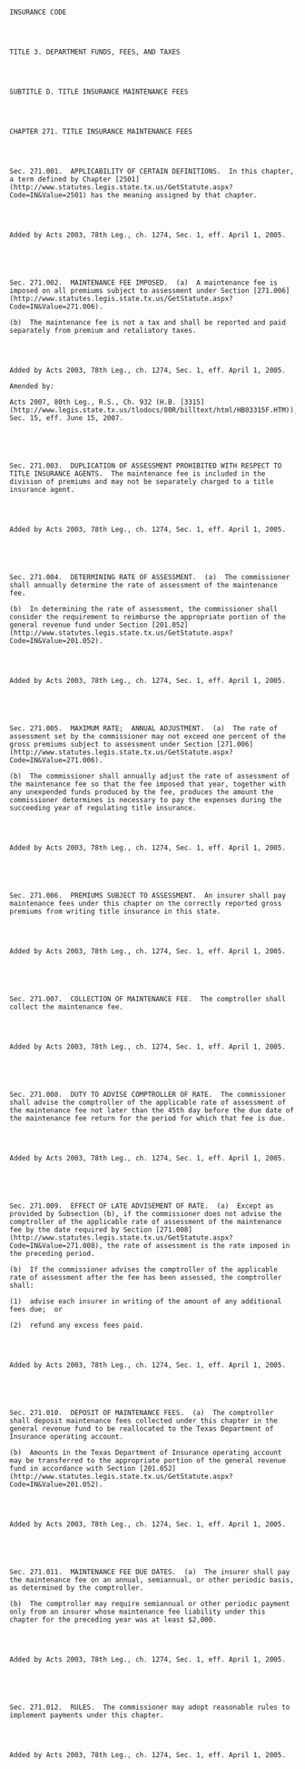﻿
    
    
    	
    					
    
    
    INSURANCE CODE
    
      
    
    
    TITLE 3. DEPARTMENT FUNDS, FEES, AND TAXES
    
      
    
    
    SUBTITLE D. TITLE INSURANCE MAINTENANCE FEES
    
      
    
    
    CHAPTER 271. TITLE INSURANCE MAINTENANCE FEES
    
      
    
    
    Sec. 271.001.  APPLICABILITY OF CERTAIN DEFINITIONS.  In this chapter, a term defined by Chapter [2501](http://www.statutes.legis.state.tx.us/GetStatute.aspx?Code=IN&Value=2501) has the meaning assigned by that chapter.
    
    
    
    
    Added by Acts 2003, 78th Leg., ch. 1274, Sec. 1, eff. April 1, 2005.
    
    
    
    
    
    Sec. 271.002.  MAINTENANCE FEE IMPOSED.  (a)  A maintenance fee is imposed on all premiums subject to assessment under Section [271.006](http://www.statutes.legis.state.tx.us/GetStatute.aspx?Code=IN&Value=271.006).
    
    (b)  The maintenance fee is not a tax and shall be reported and paid separately from premium and retaliatory taxes.
    
    
    
    
    Added by Acts 2003, 78th Leg., ch. 1274, Sec. 1, eff. April 1, 2005.
    
    Amended by: 
    
    Acts 2007, 80th Leg., R.S., Ch. 932 (H.B. [3315](http://www.legis.state.tx.us/tlodocs/80R/billtext/html/HB03315F.HTM)), Sec. 15, eff. June 15, 2007.
    
    
    
    
    
    Sec. 271.003.  DUPLICATION OF ASSESSMENT PROHIBITED WITH RESPECT TO TITLE INSURANCE AGENTS.  The maintenance fee is included in the division of premiums and may not be separately charged to a title insurance agent.
    
    
    
    
    Added by Acts 2003, 78th Leg., ch. 1274, Sec. 1, eff. April 1, 2005.
    
    
    
    
    
    Sec. 271.004.  DETERMINING RATE OF ASSESSMENT.  (a)  The commissioner shall annually determine the rate of assessment of the maintenance fee.
    
    (b)  In determining the rate of assessment, the commissioner shall consider the requirement to reimburse the appropriate portion of the general revenue fund under Section [201.052](http://www.statutes.legis.state.tx.us/GetStatute.aspx?Code=IN&Value=201.052).
    
    
    
    
    Added by Acts 2003, 78th Leg., ch. 1274, Sec. 1, eff. April 1, 2005.
    
    
    
    
    
    Sec. 271.005.  MAXIMUM RATE;  ANNUAL ADJUSTMENT.  (a)  The rate of assessment set by the commissioner may not exceed one percent of the gross premiums subject to assessment under Section [271.006](http://www.statutes.legis.state.tx.us/GetStatute.aspx?Code=IN&Value=271.006).
    
    (b)  The commissioner shall annually adjust the rate of assessment of the maintenance fee so that the fee imposed that year, together with any unexpended funds produced by the fee, produces the amount the commissioner determines is necessary to pay the expenses during the succeeding year of regulating title insurance.
    
    
    
    
    Added by Acts 2003, 78th Leg., ch. 1274, Sec. 1, eff. April 1, 2005.
    
    
    
    
    
    Sec. 271.006.  PREMIUMS SUBJECT TO ASSESSMENT.  An insurer shall pay maintenance fees under this chapter on the correctly reported gross premiums from writing title insurance in this state.
    
    
    
    
    Added by Acts 2003, 78th Leg., ch. 1274, Sec. 1, eff. April 1, 2005.
    
    
    
    
    
    Sec. 271.007.  COLLECTION OF MAINTENANCE FEE.  The comptroller shall collect the maintenance fee.
    
    
    
    
    Added by Acts 2003, 78th Leg., ch. 1274, Sec. 1, eff. April 1, 2005.
    
    
    
    
    
    Sec. 271.008.  DUTY TO ADVISE COMPTROLLER OF RATE.  The commissioner shall advise the comptroller of the applicable rate of assessment of the maintenance fee not later than the 45th day before the due date of the maintenance fee return for the period for which that fee is due.
    
    
    
    
    Added by Acts 2003, 78th Leg., ch. 1274, Sec. 1, eff. April 1, 2005.
    
    
    
    
    
    Sec. 271.009.  EFFECT OF LATE ADVISEMENT OF RATE.  (a)  Except as provided by Subsection (b), if the commissioner does not advise the comptroller of the applicable rate of assessment of the maintenance fee by the date required by Section [271.008](http://www.statutes.legis.state.tx.us/GetStatute.aspx?Code=IN&Value=271.008), the rate of assessment is the rate imposed in the preceding period.
    
    (b)  If the commissioner advises the comptroller of the applicable rate of assessment after the fee has been assessed, the comptroller shall:
    
    (1)  advise each insurer in writing of the amount of any additional fees due;  or
    
    (2)  refund any excess fees paid.
    
    
    
    
    Added by Acts 2003, 78th Leg., ch. 1274, Sec. 1, eff. April 1, 2005.
    
    
    
    
    
    Sec. 271.010.  DEPOSIT OF MAINTENANCE FEES.  (a)  The comptroller shall deposit maintenance fees collected under this chapter in the general revenue fund to be reallocated to the Texas Department of Insurance operating account.
    
    (b)  Amounts in the Texas Department of Insurance operating account may be transferred to the appropriate portion of the general revenue fund in accordance with Section [201.052](http://www.statutes.legis.state.tx.us/GetStatute.aspx?Code=IN&Value=201.052).
    
    
    
    
    Added by Acts 2003, 78th Leg., ch. 1274, Sec. 1, eff. April 1, 2005.
    
    
    
    
    
    Sec. 271.011.  MAINTENANCE FEE DUE DATES.  (a)  The insurer shall pay the maintenance fee on an annual, semiannual, or other periodic basis, as determined by the comptroller.
    
    (b)  The comptroller may require semiannual or other periodic payment only from an insurer whose maintenance fee liability under this chapter for the preceding year was at least $2,000.
    
    
    
    
    Added by Acts 2003, 78th Leg., ch. 1274, Sec. 1, eff. April 1, 2005.
    
    
    
    
    
    Sec. 271.012.  RULES.  The commissioner may adopt reasonable rules to implement payments under this chapter.
    
    
    
    
    Added by Acts 2003, 78th Leg., ch. 1274, Sec. 1, eff. April 1, 2005.
    
    
    
    
    				
